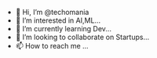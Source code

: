 - 👋 Hi, I’m @techomania
- 👀 I’m interested in AI,ML...
- 🌱 I’m currently learning Dev...
- 💞️ I’m looking to collaborate on Startups...
- 📫 How to reach me ...

<!---
techomania/techomania is a ✨ special ✨ repository because its `README.md` (this file) appears on your GitHub profile.
You can click the Preview link to take a look at your changes.
--->
